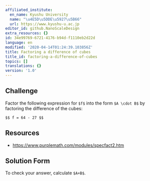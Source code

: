 ```yaml
---
affiliated_institute:
  en_name: Kyushu University
  name: "\u4E5D\u5DDE\u5927\u5B66"
  url: https://www.kyushu-u.ac.jp
editor_id: github.NanoScaleDesign
extra_resources: {}
id: 34e99769-6721-4176-b94d-f1110eb2d22d
language: en
modified: '2020-04-14T01:24:39.103856Z'
title: Factoring a difference of cubes
title_id: factoring-a-difference-of-cubes
topics: []
translations: {}
version: '1.0'
---
```


## Challenge
Factor the following expression for `$f$` into the form `$A \cdot B$` by factoring the difference of the cubes:


`$$ f = 64 - 27 $$`


## Resources
- https://www.purplemath.com/modules/specfact2.htm


## Solution Form
To check your answer, calculate `$A+B$`.



